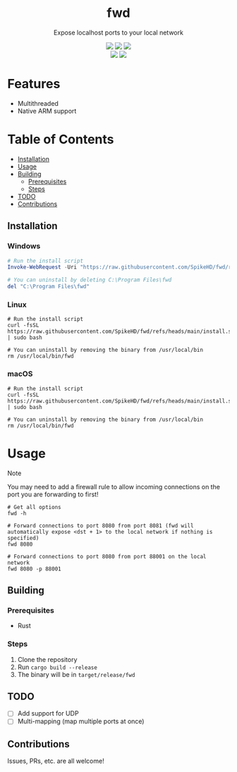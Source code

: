 <div align="center">
  <h1>fwd</h1>
  <p>Expose localhost ports to your local network</p>
</div>

<div align="center">
  <img src="https://img.shields.io/github/actions/workflow/status/SpikeHD/fwd/build.yml" />
  <img src="https://img.shields.io/github/repo-size/SpikeHD/fwd" />
  <img src="https://img.shields.io/github/commit-activity/m/SpikeHD/fwd" />
</div>

<div align="center">
  <img src="https://img.shields.io/github/release-date/SpikeHD/fwd" />
  <img src="https://img.shields.io/github/stars/SpikeHD/fwd" />
</div>

# Features

* Multithreaded
* Native ARM support

# Table of Contents
* [Installation](#installation)
* [Usage](#usage)
* [Building](#building)
  * [Prerequisites](#prerequisites)
  * [Steps](#steps)
* [TODO](#todo)
* [Contributions](#contributions)

## Installation

### Windows

```powershell
# Run the install script
Invoke-WebRequest -Uri "https://raw.githubusercontent.com/SpikeHD/fwd/refs/heads/main/install.ps1" -OutFile "$env:TEMP\install.ps1"; PowerShell -ExecutionPolicy Bypass -File "$env:TEMP\install.ps1"

# You can uninstall by deleting C:\Program Files\fwd
del "C:\Program Files\fwd"
```

### Linux

```shell
# Run the install script
curl -fsSL https://raw.githubusercontent.com/SpikeHD/fwd/refs/heads/main/install.sh | sudo bash

# You can uninstall by removing the binary from /usr/local/bin
rm /usr/local/bin/fwd
```

### macOS

```shell
# Run the install script
curl -fsSL https://raw.githubusercontent.com/SpikeHD/fwd/refs/heads/main/install.sh | sudo bash

# You can uninstall by removing the binary from /usr/local/bin
rm /usr/local/bin/fwd
```

# Usage

> [!NOTE]
> You may need to add a firewall rule to allow incoming connections on the port you are forwarding to first!

```shell
# Get all options
fwd -h

# Forward connections to port 8080 from port 8081 (fwd will automatically expose <dst + 1> to the local network if nothing is specified)
fwd 8080

# Forward connections to port 8080 from port 88001 on the local network
fwd 8080 -p 88001
```

## Building

### Prerequisites

* Rust

### Steps

1. Clone the repository
2. Run `cargo build --release`
3. The binary will be in `target/release/fwd`

## TODO

- [ ] Add support for UDP
- [ ] Multi-mapping (map multiple ports at once)

## Contributions

Issues, PRs, etc. are all welcome!
